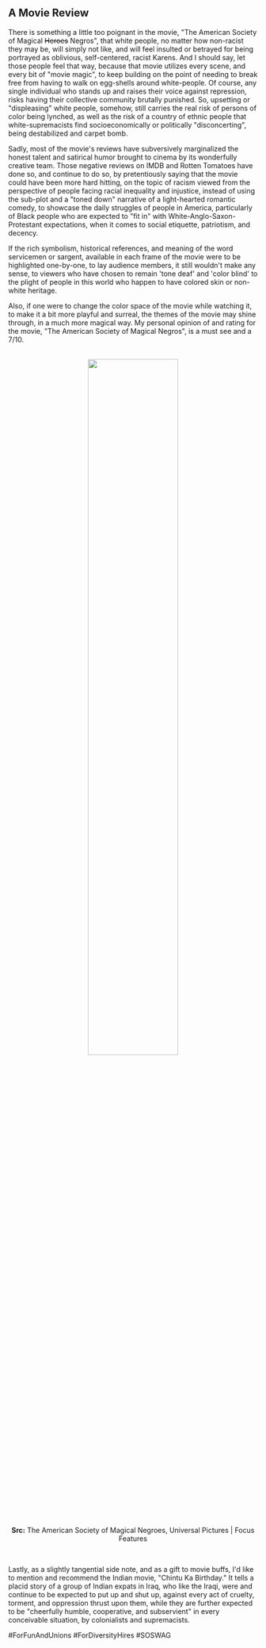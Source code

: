 ## A Movie Review

There is something a little too poignant in the movie, "The American Society of Magical ~~Heroes~~ Negros", that white people, no matter how non-racist they may be, will simply not like, and will feel insulted or betrayed for being portrayed as oblivious, self-centered, racist Karens. And I should say, let those people feel that way, because that movie utilizes every scene, and every bit of "movie magic", to keep building on the point of needing to break free from having to walk on egg-shells around white-people. Of course, any single individual who stands up and raises their voice against repression, risks having their collective community brutally punished. So, upsetting or "displeasing" white people, somehow, still carries the real risk of persons of color being lynched, as well as the risk of a country of ethnic people that white-supremacists find socioeconomically or politically "disconcerting", being destabilized and carpet bomb. 

Sadly, most of the movie's reviews have subversively marginalized the honest talent and satirical humor brought to cinema by its wonderfully creative team. Those negative reviews on IMDB and Rotten Tomatoes have done so, and continue to do so, by pretentiously saying that the movie could have been more hard hitting, on the topic of racism viewed from the perspective of people facing racial inequality and injustice, instead of using the sub-plot and a "toned down" narrative of a light-hearted romantic comedy, to showcase the daily struggles of people in America, particularly of Black people who are expected to "fit in" with White-Anglo-Saxon-Protestant expectations, when it comes to social etiquette, patriotism, and decency.   

If the rich symbolism, historical references, and meaning of the word servicemen or sargent, available in each frame of the movie were to be highlighted one-by-one, to lay audience members, it still wouldn't make any sense, to viewers who have chosen to remain 'tone deaf' and 'color blind' to the plight of people in this world who happen to have colored skin or non-white heritage. 

Also, if one were to change the color space of the movie while watching it, to make it a bit more playful and surreal, the themes of the movie may shine through, in a much more magical way. My personal opinion of and rating for the movie, "The American Society of Magical Negros", is a must see and a 7/10.

<br>
<div align="center">
  <img width="60%" src="https://i.ibb.co/zsRgqHb/the-american-society-of-magical-negroes-color-space-shift.jpg"></img>
  <p><b>Src:</b> The American Society of Magical Negroes, Universal Pictures | Focus Features</p>
</div>
<br>

Lastly, as a slightly tangential side note, and as a gift to movie buffs, I'd like to mention and recommend the Indian movie, "Chintu Ka Birthday." It tells a placid story of a group of Indian expats in Iraq, who like the Iraqi, were and continue to be expected to put up and shut up, against every act of cruelty, torment, and oppression thrust upon them, while they are further expected to be "cheerfully humble, cooperative, and subservient" in every conceivable situation, by colonialists and supremacists. 

#ForFunAndUnions #ForDiversityHires #SOSWAG